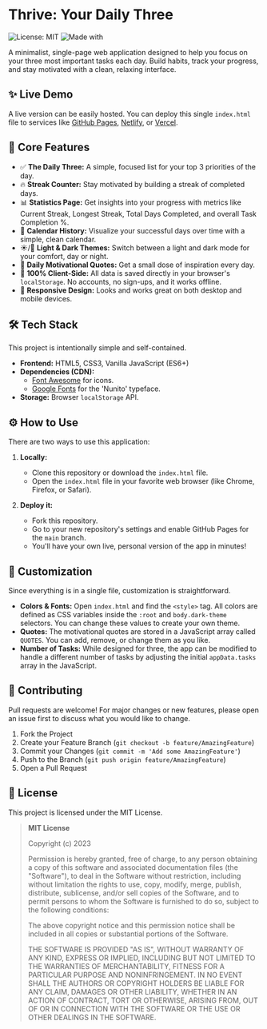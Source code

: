 # Thrive: Your Daily Three

![License: MIT](https://img.shields.io/badge/License-MIT-blue.svg) ![Made with](https://img.shields.io/badge/Made%20with-HTML%2C%20CSS%2C%20JS-1f425f.svg)

A minimalist, single-page web application designed to help you focus on your three most important tasks each day. Build habits, track your progress, and stay motivated with a clean, relaxing interface.



## ✨ Live Demo

A live version can be easily hosted. You can deploy this single `index.html` file to services like [GitHub Pages](https://pages.github.com/), [Netlify](https://www.netlify.com/), or [Vercel](https://vercel.com/).

## 🚀 Core Features

*   ✅ **The Daily Three:** A simple, focused list for your top 3 priorities of the day.
*   🔥 **Streak Counter:** Stay motivated by building a streak of completed days.
*   📊 **Statistics Page:** Get insights into your progress with metrics like Current Streak, Longest Streak, Total Days Completed, and overall Task Completion %.
*   📅 **Calendar History:** Visualize your successful days over time with a simple, clean calendar.
*   ☀️/🌙 **Light & Dark Themes:** Switch between a light and dark mode for your comfort, day or night.
*   💪 **Daily Motivational Quotes:** Get a small dose of inspiration every day.
*   💾 **100% Client-Side:** All data is saved directly in your browser's `localStorage`. No accounts, no sign-ups, and it works offline.
*   📱 **Responsive Design:** Looks and works great on both desktop and mobile devices.

## 🛠️ Tech Stack

This project is intentionally simple and self-contained.

*   **Frontend:** HTML5, CSS3, Vanilla JavaScript (ES6+)
*   **Dependencies (CDN):**
    *   [Font Awesome](https://fontawesome.com/) for icons.
    *   [Google Fonts](https://fonts.google.com/) for the 'Nunito' typeface.
*   **Storage:** Browser `localStorage` API.

## ⚙️ How to Use

There are two ways to use this application:

1.  **Locally:**
    *   Clone this repository or download the `index.html` file.
    *   Open the `index.html` file in your favorite web browser (like Chrome, Firefox, or Safari).

2.  **Deploy it:**
    *   Fork this repository.
    *   Go to your new repository's settings and enable GitHub Pages for the `main` branch.
    *   You'll have your own live, personal version of the app in minutes!

## 🎨 Customization

Since everything is in a single file, customization is straightforward.

*   **Colors & Fonts:** Open `index.html` and find the `<style>` tag. All colors are defined as CSS variables inside the `:root` and `body.dark-theme` selectors. You can change these values to create your own theme.
*   **Quotes:** The motivational quotes are stored in a JavaScript array called `QUOTES`. You can add, remove, or change them as you like.
*   **Number of Tasks:** While designed for three, the app can be modified to handle a different number of tasks by adjusting the initial `appData.tasks` array in the JavaScript.

## 🤝 Contributing

Pull requests are welcome! For major changes or new features, please open an issue first to discuss what you would like to change.

1.  Fork the Project
2.  Create your Feature Branch (`git checkout -b feature/AmazingFeature`)
3.  Commit your Changes (`git commit -m 'Add some AmazingFeature'`)
4.  Push to the Branch (`git push origin feature/AmazingFeature`)
5.  Open a Pull Request

## 📜 License

This project is licensed under the MIT License.

> **MIT License**
>
> Copyright (c) 2023
>
> Permission is hereby granted, free of charge, to any person obtaining a copy
> of this software and associated documentation files (the "Software"), to deal
> in the Software without restriction, including without limitation the rights
> to use, copy, modify, merge, publish, distribute, sublicense, and/or sell
> copies of the Software, and to permit persons to whom the Software is
> furnished to do so, subject to the following conditions:
>
> The above copyright notice and this permission notice shall be included in all
> copies or substantial portions of the Software.
>
> THE SOFTWARE IS PROVIDED "AS IS", WITHOUT WARRANTY OF ANY KIND, EXPRESS OR
> IMPLIED, INCLUDING BUT NOT LIMITED TO THE WARRANTIES OF MERCHANTABILITY,
> FITNESS FOR A PARTICULAR PURPOSE AND NONINFRINGEMENT. IN NO EVENT SHALL THE
> AUTHORS OR COPYRIGHT HOLDERS BE LIABLE FOR ANY CLAIM, DAMAGES OR OTHER
> LIABILITY, WHETHER IN AN ACTION OF CONTRACT, TORT OR OTHERWISE, ARISING FROM,
> OUT OF OR IN CONNECTION WITH THE SOFTWARE OR THE USE OR OTHER DEALINGS IN THE
> SOFTWARE.
